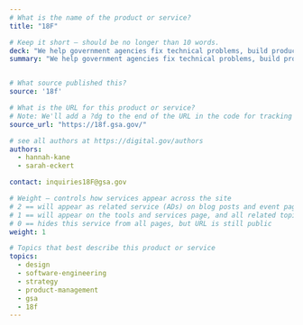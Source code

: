 ```yaml
---
# What is the name of the product or service?
title: "18F"

# Keep it short — should be no longer than 10 words.
deck: "We help government agencies fix technical problems, build products, and improve how government serves the public through technology."
summary: "We help government agencies fix technical problems, build products, and improve how government serves the public through technology."


# What source published this?
source: '18f'

# What is the URL for this product or service?
# Note: We'll add a ?dg to the end of the URL in the code for tracking purposes
source_url: "https://18f.gsa.gov/"

# see all authors at https://digital.gov/authors
authors:
  - hannah-kane
  - sarah-eckert

contact: inquiries18F@gsa.gov

# Weight — controls how services appear across the site
# 2 == will appear as related service (ADs) on blog posts and event pages
# 1 == will appear on the tools and services page, and all related topic pages
# 0 == hides this service from all pages, but URL is still public
weight: 1

# Topics that best describe this product or service
topics:
  - design
  - software-engineering
  - strategy
  - product-management
  - gsa
  - 18f
---
```

